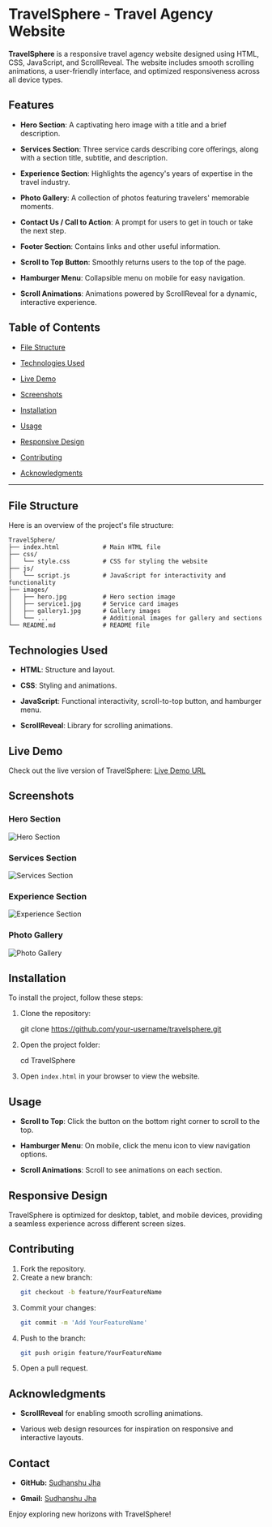# TravelSphere - Travel Agency Website

**TravelSphere** is a responsive travel agency website designed using HTML, CSS, JavaScript, and ScrollReveal. The website includes smooth scrolling animations, a user-friendly interface, and optimized responsiveness across all device types.

## Features

- **Hero Section**: A captivating hero image with a title and a brief description.

- **Services Section**: Three service cards describing core offerings, along with a section title, subtitle, and description.

- **Experience Section**: Highlights the agency's years of expertise in the travel industry.

- **Photo Gallery**: A collection of photos featuring travelers' memorable moments.

- **Contact Us / Call to Action**: A prompt for users to get in touch or take the next step.

- **Footer Section**: Contains links and other useful information.

- **Scroll to Top Button**: Smoothly returns users to the top of the page.

- **Hamburger Menu**: Collapsible menu on mobile for easy navigation.

- **Scroll Animations**: Animations powered by ScrollReveal for a dynamic, interactive experience.

## Table of Contents

- [File Structure](#file-structure)

- [Technologies Used](#technologies-used)

- [Live Demo](#live-demo)

- [Screenshots](#screenshots)

- [Installation](#installation)

- [Usage](#usage)

- [Responsive Design](#responsive-design)

- [Contributing](#contributing)

- [Acknowledgments](#acknowledgments)
---

## File Structure

Here is an overview of the project's file structure:
```
TravelSphere/
├── index.html            # Main HTML file
├── css/
│   └── style.css         # CSS for styling the website
├── js/
│   └── script.js         # JavaScript for interactivity and functionality
├── images/
│   ├── hero.jpg          # Hero section image
│   ├── service1.jpg      # Service card images
│   ├── gallery1.jpg      # Gallery images
│   └── ...               # Additional images for gallery and sections
└── README.md             # README file
```

## Technologies Used

- **HTML**: Structure and layout.

- **CSS**: Styling and animations.

- **JavaScript**: Functional interactivity, scroll-to-top button, and hamburger menu.

- **ScrollReveal**: Library for scrolling animations.

## Live Demo

Check out the live version of TravelSphere: [Live Demo URL](#)

## Screenshots

### Hero Section
![Hero Section]([])

### Services Section
![Services Section](images/services-section.png)

### Experience Section
![Experience Section](images/experience-section.png)

### Photo Gallery
![Photo Gallery](images/photo-gallery.png)

## Installation

To install the project, follow these steps:
1. Clone the repository:

   git clone https://github.com/your-username/travelsphere.git

3. Open the project folder:

    cd TravelSphere
  
5. Open `index.html` in your browser to view the website.

## Usage

- **Scroll to Top**: Click the button on the bottom right corner to scroll to the top.

- **Hamburger Menu**: On mobile, click the menu icon to view navigation options.

- **Scroll Animations**: Scroll to see animations on each section.

## Responsive Design

TravelSphere is optimized for desktop, tablet, and mobile devices, providing a seamless experience across different screen sizes.

## Contributing

1. Fork the repository.
2. Create a new branch:
    ```bash
    git checkout -b feature/YourFeatureName
    ```
3. Commit your changes:
    ```bash
    git commit -m 'Add YourFeatureName'
    ```
4. Push to the branch:
    ```bash
    git push origin feature/YourFeatureName
    ```
5. Open a pull request.

## Acknowledgments

- **ScrollReveal** for enabling smooth scrolling animations.

- Various web design resources for inspiration on responsive and interactive layouts.

## Contact

- **GitHub:** [Sudhanshu Jha](https://github.com/sudhanshu-j)

- **Gmail:** [Sudhanshu Jha](sudhanshu164@gmail.com)

Enjoy exploring new horizons with TravelSphere!
